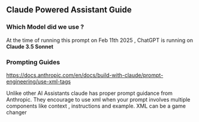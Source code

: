 ## Claude Powered Assistant Guide

### Which Model did we use ?
 
 At the time of running this prompt on Feb 11th 2025 , ChatGPT is running on **Claude 3.5 Sonnet** 

### Prompting Guides
 
https://docs.anthropic.com/en/docs/build-with-claude/prompt-engineering/use-xml-tags

Unlike other AI Assistants claude has proper prompt guidance from Anthropic. They encourage to use xml when your prompt involves multiple components like context , instructions and example. XML can be a game changer
